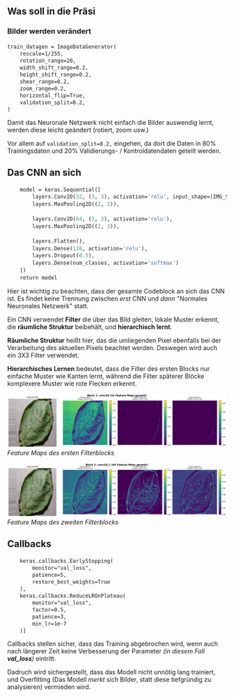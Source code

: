 ## Was soll in die Präsi


### Bilder werden verändert
````
train_datagen = ImageDataGenerator(
    rescale=1/255,
    rotation_range=20, 
    width_shift_range=0.2, 
    height_shift_range=0.2, 
    shear_range=0.2, 
    zoom_range=0.2,
    horizontal_flip=True,
    validation_split=0.2,
)
````
Damit das Neuronale Netzwerk nicht einfach die Bilder auswendig lernt, werden diese leicht geändert (rotiert, zoom usw.)

Vor allem auf ```validation_split=0.2,``` eingehen, da dort die Daten in 80% Trainingsdaten und 20% Validierungs- / Kontroldatendaten geteilt werden.

## Das CNN an sich

```` def create_small_cnn(num_classes):
    model = keras.Sequential([
        layers.Conv2D(32, (3, 3), activation='relu', input_shape=(IMG_SIZE, IMG_SIZE, 3)),
        layers.MaxPooling2D((2, 2)),
        
        layers.Conv2D(64, (3, 3), activation='relu'),
        layers.MaxPooling2D((2, 2)),
        
        layers.Flatten(),
        layers.Dense(128, activation='relu'),
        layers.Dropout(0.5),
        layers.Dense(num_classes, activation='softmax')
    ])
    return model
````

Hier ist wichtig zu beachten, dass der gesamte Codeblock an sich das CNN ist. Es findet keine Trennung zwischen *erst* CNN und *dann* "Normales Neuronales Netzwerk" statt. 

Ein CNN verwendet **Filter** die über das Bild gleiten, lokale Muster erkennt, die **räumliche Struktur** beibehält, und **hierarchisch lernt**.



**Räumliche Struktur** heißt hier, das die umliegenden Pixel ebenfalls bei der Verarbeitung des aktuellen Pixels beachtet werden. Deswegen wird auch ein 3X3 Filter verwendet.

**Hierarchisches Lernen** bedeutet, dass die Filter des ersten Blocks nur einfache Muster wie Kanten lernt, während die Filter späterer Blöcke komplexere Muster wie rote Flecken erkennt.



![Feature Maps des ersten Filterblocks](Bilder/block_1_conv2d.png)
*Feature Maps des ersten Filterblocks*



![Feature Maps des zweiten Filterblocks](Bilder/block_2_conv2d_1.png)
*Feature Maps des zweiten Filterblocks*

## Callbacks

```callbacks = [
    keras.callbacks.EarlyStopping(
        monitor="val_loss", 
        patience=5,
        restore_best_weights=True
    ),
    keras.callbacks.ReduceLROnPlateau(
        monitor="val_loss", 
        factor=0.5,
        patience=3,
        min_lr=1e-7
    )]
```
Callbacks stellen sicher, dass das Training abgebrochen wird, wenn auch nach längerer Zeit keine Verbesserung der Parameter *(in diesem Fall **val_loss**)* eintritt. 

Dadruch wird sichergestellt, dass das Modell nicht unnötig lang trainiert, und Overfitting (Das Modell *merkt* sich Bilder, statt diese tiefgründig zu analysieren) vermieden wird.